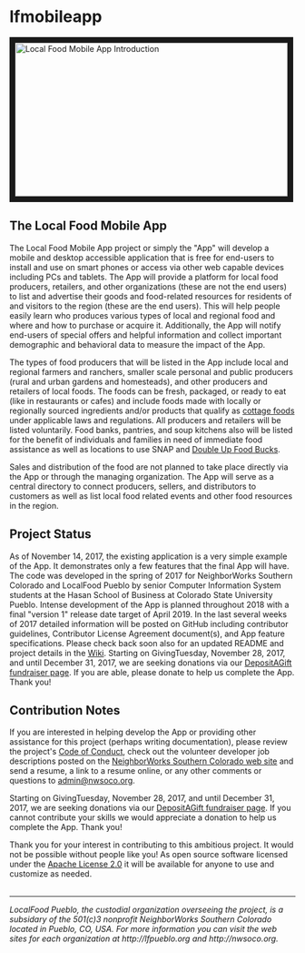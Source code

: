 # lfmobileapp

<a href="http://www.youtube.com/watch?feature=player_embedded&v=5OLwv4ctZV8" target="_blank" > <img src="https://img.youtube.com/vi/5OLwv4ctZV8/maxresdefault.jpg" alt="Local Food Mobile App Introduction" width="480" height="270" border="10" /></a>

## The Local Food Mobile App

The Local Food Mobile App project or simply the "App" will develop a mobile and desktop accessible application that is free for end-users to install and use on smart phones or access via other web capable devices including PCs and tablets. The App will provide a platform for local food producers, retailers, and other organizations (these are not the end users) to list and advertise their goods and food-related resources for residents of and visitors to the region (these are the end users). This will help people easily learn who produces various types of local and regional food and where and how to purchase or acquire it. Additionally, the App will notify end-users of special offers and helpful information and collect important demographic and behavioral data to measure the impact of the App.

The types of food producers that will be listed in the App include local and regional farmers and ranchers, smaller scale personal and public producers (rural and urban gardens and homesteads), and other producers and retailers of local foods. The foods can be fresh, packaged, or ready to eat (like in restaurants or cafes) and include foods made with locally or regionally sourced ingredients and/or products that qualify as [cottage foods](http://cofarmtomarket.com/value-added-products/cottage-foods/) under applicable laws and regulations. All producers and retailers will be listed voluntarily. Food banks, pantries, and soup kitchens also will be listed for the benefit of individuals and families in need of immediate food assistance as well as locations to use SNAP and [Double Up Food Bucks](https://doubleupcolorado.org).

Sales and distribution of the food are not planned to take place directly via the App or through the managing organization. The App will serve as a central directory to connect producers, sellers, and distributors to customers as well as list local food related events and other food resources in the region.

## Project Status

As of November 14, 2017, the existing application is a very simple example of the App. It demonstrates only a few features that the final App will have. The code was developed in the spring of 2017 for NeighborWorks Southern Colorado and LocalFood Pueblo by senior Computer Information System students at the Hasan School of Business at Colorado State University Pueblo. Intense development of the App is planned throughout 2018 with a final "version 1" release date target of April 2019. In the last several weeks of 2017 detailed information will be posted on GitHub including contributor guidelines, Contributor License Agreement document(s), and App feature specifications. Please check back soon also for an updated README and project details in the [Wiki](https://github.com/LocalFoodPueblo/lfmobileapp/wiki). Starting on GivingTuesday, November 28, 2017, and until December 31, 2017, we are seeking donations via our [DepositAGift fundraiser page](https://localfoodmobileapp.mydagsite.com). If you are able, please donate to help us complete the App. Thank you!

## Contribution Notes

If you are interested in helping develop the App or providing other assistance for this project (perhaps writing documentation), please review the project's [Code of Conduct](CODE_OF_CONDUCT.md), check out the volunteer developer job descriptions posted on the [NeighborWorks Southern Colorado web site](http://nwsoco.org/who-we-are/join-our-team.html "Join the Team") and send a resume, a link to a resume online, or any other comments or questions to admin@nwsoco.org.

Starting on GivingTuesday, November 28, 2017, and until December 31, 2017, we are seeking donations via our [DepositAGift fundraiser page](https://localfoodmobileapp.mydagsite.com). If you cannot contribute your skills we would appreciate a donation to help us complete the App. Thank you!

Thank you for your interest in contributing to this ambitious project. It would not be possible without people like you! As open source software licensed under the [Apache License 2.0](http://www.apache.org/licenses/LICENSE-2.0) it will be available for anyone to use and customize as needed.<br>
<br>
<hr><em>LocalFood Pueblo, the custodial organization overseeing the project, is a subsidary of the 501(c)3 nonprofit NeighborWorks Southern Colorado located in Pueblo, CO, USA. For more information you can visit the web sites for each organization at http://lfpueblo.org and http://nwsoco.org.</em>
